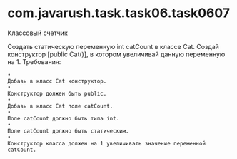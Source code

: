 # com.javarush.task.task06.task0607

Классовый счетчик


Создать статическую переменную int catCount в классе Cat. Создай конструктор [public Cat()], в котором увеличивай данную переменную на 1.
Требования:

    •
    Добавь в класс Cat конструктор.
    •
    Конструктор должен быть public.
    •
    Добавь в класс Cat поле catCount.
    •
    Поле catCount должно быть типа int.
    •
    Поле catCount должно быть статическим.
    •
    Конструктор класса должен на 1 увеличивать значение переменной catCount.
